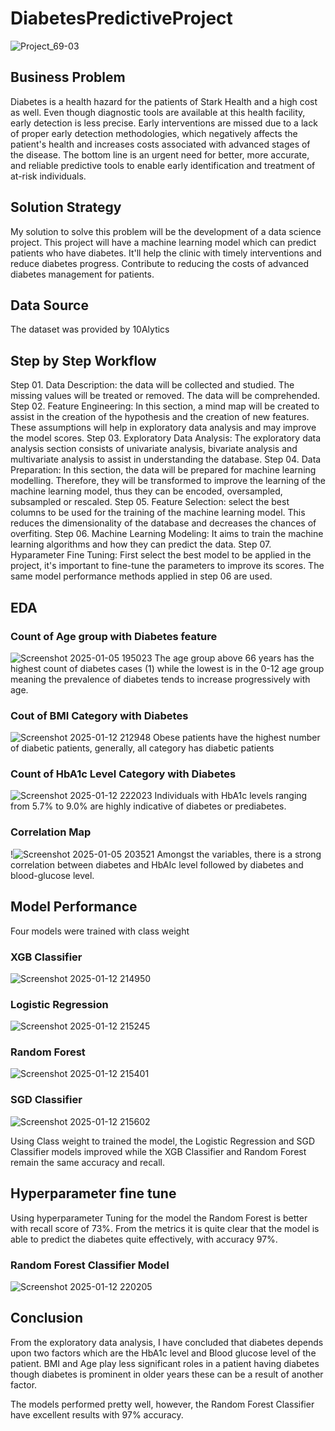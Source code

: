 # DiabetesPredictiveProject

![Project_69-03](https://github.com/user-attachments/assets/0846d72c-e140-43aa-9f04-4cb4f8e95952)

## Business Problem
Diabetes is a health hazard for the patients of Stark Health and a high cost as well. Even though diagnostic tools are available at this health facility, early detection is less precise. Early interventions are missed due to a lack of proper early detection methodologies, which negatively affects the patient's health and increases costs associated with advanced stages of the disease. The bottom line is an urgent need for better, more accurate, and reliable predictive tools to enable early identification and treatment of at-risk individuals.

## Solution Strategy
My solution to solve this problem will be the development of a data science project. This project will have a machine learning model which can predict patients who have diabetes. It'll help the clinic with timely interventions and reduce diabetes progress. Contribute to reducing the costs of advanced diabetes management for patients.

## Data Source
The dataset was provided by 10Alytics

## Step by Step Workflow
Step 01. Data Description: the data will be collected and studied. The missing values will be treated or removed. The data will be comprehended.
Step 02. Feature Engineering: In this section, a mind map will be created to assist in the creation of the hypothesis and the creation of new features. These assumptions will help in exploratory data analysis and may improve the model scores.
Step 03. Exploratory Data Analysis: The exploratory data analysis section consists of univariate analysis, bivariate analysis and multivariate analysis to assist in understanding the database.
Step 04. Data Preparation: In this section, the data will be prepared for machine learning modelling. Therefore, they will be transformed to improve the learning of the machine learning model, thus they can be encoded, oversampled, subsampled or rescaled.
Step 05. Feature Selection: select the best columns to be used for the training of the machine learning model. This reduces the dimensionality of the database and decreases the chances of overfiting.
Step 06. Machine Learning Modeling: It aims to train the machine learning algorithms and how they can predict the data.
Step 07. Hyparameter Fine Tuning: First select the best model to be applied in the project, it's important to fine-tune the parameters to improve its scores. The same model performance methods applied in step 06 are used.

## EDA

### Count of Age group with Diabetes feature
![Screenshot 2025-01-05 195023](https://github.com/user-attachments/assets/13b9275b-b936-4603-8e4a-6b1306960a2d)
The age group above 66 years has the highest count of diabetes cases (1) while the lowest is in the 0-12 age group meaning the prevalence of diabetes tends to increase progressively with age.

### Cout of BMI Category with Diabetes
![Screenshot 2025-01-12 212948](https://github.com/user-attachments/assets/9e86e934-6a4c-4e0e-9865-c2cac70e1ef1)
Obese patients have the highest number of diabetic patients, generally, all category has diabetic patients 

### Count of HbA1c Level Category with Diabetes
![Screenshot 2025-01-12 222023](https://github.com/user-attachments/assets/3fafd2ed-b0fc-48cc-9ab2-83ac7585de7f)
Individuals with HbA1c levels ranging from 5.7% to 9.0% are highly indicative of diabetes or prediabetes.

### Correlation Map
!![Screenshot 2025-01-05 203521](https://github.com/user-attachments/assets/054630cd-398a-4be2-9eba-1be8ac659c92)
Amongst the variables, there is a strong correlation between diabetes and HbAIc level followed by diabetes and blood-glucose level.

## Model Performance
Four models were trained with class weight

### XGB Classifier
![Screenshot 2025-01-12 214950](https://github.com/user-attachments/assets/043d4a4e-2675-4323-968a-83a483ea9911)

### Logistic Regression
![Screenshot 2025-01-12 215245](https://github.com/user-attachments/assets/376be735-6906-4bdf-9ac1-7a284daa3440)

### Random Forest
![Screenshot 2025-01-12 215401](https://github.com/user-attachments/assets/7257e803-3aba-4d15-872b-87fe718c7152)

### SGD Classifier
![Screenshot 2025-01-12 215602](https://github.com/user-attachments/assets/79ebeb1c-08f1-48b0-b2e9-5f7e83c9677b)

Using Class weight to trained the model, the Logistic Regression and SGD Classifier models improved while the  XGB Classifier and Random Forest remain the same accuracy and recall.

## Hyperparameter fine tune
Using hyperparameter Tuning for the model the Random Forest is better with recall score of 73%. From the metrics it is quite clear that the model is able to predict the diabetes quite effectively, with accuracy 97%.

### Random Forest Classifier Model
![Screenshot 2025-01-12 220205](https://github.com/user-attachments/assets/e784e8c7-66ec-40c2-92e5-c062c916fa67)

## Conclusion
From the exploratory data analysis, I have concluded that diabetes depends upon two factors which are the HbA1c level and Blood glucose level of the patient. BMI and Age play less significant roles in a patient having diabetes though diabetes is prominent in older years these can be a result of another factor.

The models performed pretty well, however, the Random Forest Classifier have excellent results with 97% accuracy.




